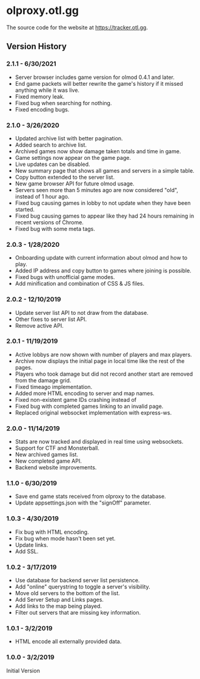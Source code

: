 # olproxy.otl.gg

The source code for the website at https://tracker.otl.gg.

## Version History

### 2.1.1 - 6/30/2021

* Server browser includes game version for olmod 0.4.1 and later.
* End game packets will better rewrite the game's history if it missed anything while it was live.
* Fixed memory leak.
* Fixed bug when searching for nothing.
* Fixed encoding bugs.

### 2.1.0 - 3/26/2020

* Updated archive list with better pagination.
* Added search to archive list.
* Archived games now show damage taken totals and time in game.
* Game settings now appear on the game page.
* Live updates can be disabled.
* New summary page that shows all games and servers in a simple table.
* Copy button extended to the server list.
* New game browser API for future olmod usage.
* Servers seen more than 5 minutes ago are now considered "old", instead of 1 hour ago.
* Fixed bug causing games in lobby to not update when they have been started.
* Fixed bug causing games to appear like they had 24 hours remaining in recent versions of Chrome.
* Fixed bug with some meta tags.

### 2.0.3 - 1/28/2020

* Onboarding update with current information about olmod and how to play.
* Added IP address and copy button to games where joining is possible.
* Fixed bugs with unofficial game modes.
* Add minification and combination of CSS & JS files.

### 2.0.2 - 12/10/2019

* Update server list API to not draw from the database.
* Other fixes to server list API.
* Remove active API.

### 2.0.1 - 11/19/2019

* Active lobbys are now shown with number of players and max players.
* Archive now displays the initial page in local time like the rest of the pages.
* Players who took damage but did not record another start are removed from the damage grid.
* Fixed timeago implementation.
* Added more HTML encoding to server and map names.
* Fixed non-existent game IDs crashing instead of 
* Fixed bug with completed games linking to an invalid page.
* Replaced original websocket implementation with express-ws.

### 2.0.0 - 11/14/2019

* Stats are now tracked and displayed in real time using websockets.
* Support for CTF and Monsterball.
* New archived games list.
* New completed game API.
* Backend website improvements.

### 1.1.0 - 6/30/2019

* Save end game stats received from olproxy to the database.
* Update appsettings.json with the "signOff" parameter.

### 1.0.3 - 4/30/2019

* Fix bug with HTML encoding.
* Fix bug when mode hasn't been set yet.
* Update links.
* Add SSL.

### 1.0.2 - 3/17/2019

* Use database for backend server list persistence.
* Add "online" querystring to toggle a server's visibility.
* Move old servers to the bottom of the list.
* Add Server Setup and Links pages.
* Add links to the map being played.
* Filter out servers that are missing key information.

### 1.0.1 - 3/2/2019

* HTML encode all externally provided data.

### 1.0.0 - 3/2/2019

Initial Version
